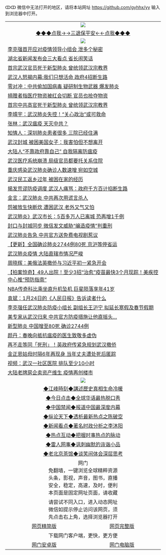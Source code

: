 ↀↀ 微信中无法打开的地区，请将本站网址 https://github.com/gyhhx/yy 输入到浏览器中打开。 

 <table>
  <tr>
    <td colspan="2" align=center><img src="https://github.com/gyhhx/image-upload/blob/master/3t.jpg"></td>
 </tr>
 <tr><td colspan="2" align="center"><a href="https://xball.casa/oo.aspx?name=ogQuit&key=eqxowaguscvmxdgc&from=yy">◆◆◆点我→→三退保平安←←点我◆◆◆</a></td></tr>
  <tr>
    <td colspan="2" align=center><img src="https://cdn.jsdelivr.net/gh/gyoupiodf/im1/%E7%BD%91%E9%97%A8%E6%96%B0%E9%97%BB1.jpg"></td>
 </tr>
<tr><td colspan="2" align="left"><a href="https://xball.casa/oo.aspx?name=c1122325&key=eqxowaguscvmxdgc&from=yy">李克强首开应对疫情领导小组会 泄多个秘密</a></td></tr>
<tr><td colspan="2" align="left"><a href="https://xball.casa/oo.aspx?name=c1122341&key=eqxowaguscvmxdgc&from=yy">湖北省新闻发布会三大看点 省长闹笑话</a></td></tr>
<tr><td colspan="2" align="left"><a href="https://xball.casa/oo.aspx?name=c1122333&key=eqxowaguscvmxdgc&from=yy">首宗武汉官员死于新型肺炎 曾统领武汉宗教界</a></td></tr>
<tr><td colspan="2" align="left"><a href="https://xball.casa/oo.aspx?name=c1122329&key=eqxowaguscvmxdgc&from=yy">武汉人怒揭内幕:我们只想活命 政府4招断生路</a></td></tr>
<tr><td colspan="2" align="left"><a href="https://xball.casa/oo.aspx?name=c1122354&key=eqxowaguscvmxdgc&from=yy">零对冲：中共偷加国病毒 疑研制生物武器 爆发肺炎</a></td></tr>
<tr><td colspan="2" align="left"><a href="https://xball.casa/oo.aspx?name=c1122365&key=eqxowaguscvmxdgc&from=yy">捐赠者指医疗物资被红会切断 官员也抢夺物资</a></td></tr>
<tr><td colspan="2" align="left"><a href="https://xball.casa/oo.aspx?name=c1122352&key=eqxowaguscvmxdgc&from=yy">首宗中共高官死于新型肺炎 曾统领武汉宗教界</a></td></tr>
<tr><td colspan="2" align="left"><a href="https://xball.casa/oo.aspx?name=c1122330&key=eqxowaguscvmxdgc&from=yy">李靖宇：武汉肺炎失控！“关心政治”或可救命</a></td></tr>
<tr><td colspan="2" align="left"><a href="https://xball.casa/oo.aspx?name=c1122331&key=eqxowaguscvmxdgc&from=yy">张林：武汉瘟疫 天灭中共？</a></td></tr>
<tr><td colspan="2" align="left"><a href="https://xball.casa/oo.aspx?name=c1122326&key=eqxowaguscvmxdgc&from=yy">知情人：深圳肺炎患者很多 三院已经住满</a></td></tr>
<tr><td colspan="2" align="left"><a href="https://xball.casa/oo.aspx?name=c1122334&key=eqxowaguscvmxdgc&from=yy">武汉封城 被困美国女子：我害怕但不想离开</a></td></tr>
<tr><td colspan="2" align="left"><a href="https://xball.casa/oo.aspx?name=c1122342&key=eqxowaguscvmxdgc&from=yy">大陆人“不靠政府靠自己” 自我隔离防瘟疫</a></td></tr>
<tr><td colspan="2" align="left"><a href="https://xball.casa/oo.aspx?name=c1122328&key=eqxowaguscvmxdgc&from=yy">武汉医疗系统崩溃 局级官员都要托关系住院</a></td></tr>
<tr><td colspan="2" align="left"><a href="https://xball.casa/oo.aspx?name=c1122323&key=eqxowaguscvmxdgc&from=yy">重庆感染武汉肺炎确诊人数速增 宛如空城</a></td></tr>
<tr><td colspan="2" align="left"><a href="https://xball.casa/oo.aspx?name=c1122318&key=eqxowaguscvmxdgc&from=yy">武汉民工返乡过年 被困在家的经历</a></td></tr>
<tr><td colspan="2" align="left"><a href="https://xball.casa/oo.aspx?name=c1122315&key=eqxowaguscvmxdgc&from=yy">揭发荒谬防疫调度 武汉人痛骂：政府千方百计掐断生路</a></td></tr>
<tr><td colspan="2" align="left"><a href="https://xball.casa/oo.aspx?name=c1122371&key=eqxowaguscvmxdgc&from=yy">金言：武汉肺炎 中共再次用谎言杀人</a></td></tr>
<tr><td colspan="2" align="left"><a href="https://xball.casa/oo.aspx?name=c1122355&key=eqxowaguscvmxdgc&from=yy">怨被放生快断炊 遭困武汉 老外又气又怕</a></td></tr>
<tr><td colspan="2" align="left"><a href="https://xball.casa/oo.aspx?name=c1122291&key=eqxowaguscvmxdgc&from=yy">武汉肺炎》武汉市长：5百多万人已离城 恐再增1千例</a></td></tr>
<tr><td colspan="2" align="left"><a href="https://xball.casa/oo.aspx?name=c1122299&key=eqxowaguscvmxdgc&from=yy">封口与封城同步 微信发文威胁“编造疫情”判重刑</a></td></tr>
<tr><td colspan="2" align="left"><a href="https://xball.casa/oo.aspx?name=c1122364&key=eqxowaguscvmxdgc&from=yy">武汉肺炎告急 中共官方送免费电视剧惹议</a></td></tr>
<tr><td colspan="2" align="left"><a href="https://xball.casa/oo.aspx?name=c1120951&key=eqxowaguscvmxdgc&from=yy">【更新】全国确诊肺炎2744例80死 京沪等停省运</a></td></tr>
<tr><td colspan="2" align="left"><a href="https://xball.casa/oo.aspx?name=c1122337&key=eqxowaguscvmxdgc&from=yy">武汉肺炎疫情 大陆直辖市情况严峻</a></td></tr>
<tr><td colspan="2" align="left"><a href="https://xball.casa/oo.aspx?name=c1122343&key=eqxowaguscvmxdgc&from=yy">周晓辉：美俄法英撤侨与习近平初一紧急开会</a></td></tr>
<tr><td colspan="2" align="left"><a href="https://xball.casa/oo.aspx?name=c1122286&key=eqxowaguscvmxdgc&from=yy">【拍案惊奇】49人出院！至少3招“治愈”疫苗最快3个月现踪！美疾控中心推“预防指南”</a></td></tr>
<tr><td colspan="2" align="left"><a href="https://xball.casa/oo.aspx?name=c1122350&key=eqxowaguscvmxdgc&from=yy">NBA传奇科比乘坐直升机坠机 巨星陨落享年41岁</a></td></tr>
<tr><td colspan="2" align="left"><a href="https://xball.casa/oo.aspx?name=c1122332&key=eqxowaguscvmxdgc&from=yy">袁斌：1月24日的《人民日报》告诉读者什么</a></td></tr>
<tr><td colspan="2" align="left"><a href="https://xball.casa/oo.aspx?name=c1122287&key=eqxowaguscvmxdgc&from=yy">李克强任武汉肺炎防疫小组长 副组长王沪宁 拟延长寒假及春节假期</a></td></tr>
<tr><td colspan="2" align="left"><a href="https://xball.casa/oo.aspx?name=c1122307&key=eqxowaguscvmxdgc&from=yy">美专家从武汉归来 中共官方防疫措施让他直摇头…</a></td></tr>
<tr><td colspan="2" align="left"><a href="https://xball.casa/oo.aspx?name=c1122370&key=eqxowaguscvmxdgc&from=yy">新型肺炎 中国增至80死 确诊2744例</a></td></tr>
<tr><td colspan="2" align="left"><a href="https://xball.casa/oo.aspx?name=c1122338&key=eqxowaguscvmxdgc&from=yy">颜丹：春晚向抵抗瘟疫的医生致敬多虚伪</a></td></tr>
<tr><td colspan="2" align="left"><a href="https://xball.casa/oo.aspx?name=c1122376&key=eqxowaguscvmxdgc&from=yy">再不走等同「死刑」！英政府传紧急规划武汉撤侨</a></td></tr>
<tr><td colspan="2" align="left"><a href="https://xball.casa/oo.aspx?name=c1122288&key=eqxowaguscvmxdgc&from=yy">金正恩姑母时隔6年再现身 当年丈夫遭处死后匿踪</a></td></tr>
<tr><td colspan="2" align="left"><a href="https://xball.casa/oo.aspx?name=c1122327&key=eqxowaguscvmxdgc&from=yy">视频：武汉一社区医院  排队至少10小时</a></td></tr>
<tr><td colspan="2" align="left"><a href="https://xball.casa/oo.aspx?name=c1122351&key=eqxowaguscvmxdgc&from=yy">大陆老牌房企卖资产维生 疫情再创楼市</a></td></tr>

 <tr>
   <td colspan="2" align=center><img src="https://cdn.jsdelivr.net/gh/gyoupiodf/im1/jf-1.jpg"></td>
  </tr>
   <tr>
   <td colspan="2" align=center> 
<a href="https://xball.casa/oo.aspx?name=c922850&key=eqxowaguscvmxdgc&from=yy&tag=9877">◆江峰時刻◆講述歷史真相生命冷暖</a><br/>
    </td>
  </tr>
   <tr>
   <td colspan="2" align=center> 
<a href="https://xball.casa/oo.aspx?name=c816850&key=eqxowaguscvmxdgc&from=yy&tag=9877">◆今日点击◆全球华语最热脱口秀</a><br/>
    </td>
  </tr>
  <tr>
  <td colspan="2" align=center>
<a href="https://xball.casa/oo.aspx?name=c816860&key=eqxowaguscvmxdgc&from=yy&tag=99733110">◆中国禁闻◆报道中国最深度内幕</a><br/>
   </tr>
  <tr>
     <td colspan="2" align=center>
<a href="https://xball.casa/oo.aspx?name=c816855&key=eqxowaguscvmxdgc&from=yy&tag=997110">◆纵论天下◆透析最新热点之陈破空</a><br/>
   </tr>
   <tr>
      <td colspan="2" align=center>
<a href="https://xball.casa/oo.aspx?name=c838308&key=eqxowaguscvmxdgc&from=yy&tag=9973110">◆新闻看点◆著名时政分析之李沐阳</a><br/>
   </tr>
   <tr>
     <td colspan="2" align=center>
<a href="https://xball.casa/oo.aspx?name=c816852&key=eqxowaguscvmxdgc&from=yy&tag=9733110">◆热点互动◆把握时事热点的脉动</a><br/>
   </tr>
   <tr>
      <td colspan="2" align=center>
<a href="https://xball.casa/oo.aspx?name=c816694&key=eqxowaguscvmxdgc&from=yy&tag=93310">◆雷人网事◆讽刺幽默的诙谐小品</a><br/>
   </tr>
   <tr>
    <td colspan="2" align=center>
<a href="https://xball.casa/oo.aspx?name=c816650&key=eqxowaguscvmxdgc&from=yy&tag=9973110">◆老北京茶馆◆谈笑间体会深层思考</a><br/>
   </tr>
<tr>
    <td colspan="2" align="center">网门<br/>免翻墙，一键浏览全球精粹资源<br/>头条，影视，声音，图书，直播<br/>安全，稳定，高速，及时，便利<br/>本页面是固定网址页面，请收藏</td>
  <tr>
  <tr>
    <td colspan="2" align="center">请尝试不同入口，进入动态网址<br/>微信如提示停止访问该网页，须<br/>先点击右上角，选择浏览器打开</td>
  <tr>  
  <tr>
    <td align="center"><a href="https://gitcdn.xyz/repo/otiny/up/master/show002.htm">网页精简版</a></td>
    <td align="center"><a href="https://gitcdn.xyz/repo/otiny/up/master/show001.htm">网页完整版</a></td>
  </tr>
  <tr>
    <td colspan="2" align="center">下载网门客户端，更快，更方便</td>
  <tr>
  <tr>
    <td align="center"><a href="https://raw.githubusercontent.com/opipe/up/master/oGatea.apk">网门安卓版</a></td>
    <td align="center"><a href="https://raw.githubusercontent.com/opipe/up/master/oGate.zip">网门电脑版</a></td>
  </tr>

</table>

